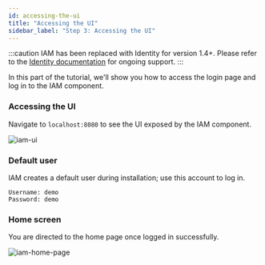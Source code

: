```yaml
---
id: accessing-the-ui
title: "Accessing the UI"
sidebar_label: "Step 3: Accessing the UI"
---
```


:::caution
IAM has been replaced with Identity for version 1.4+. Please refer to the
[Identity documentation](../../../identity/what-is-identity.md) for ongoing support.
:::

In this part of the tutorial, we'll show you how to access the login page and log in to the IAM component.

### Accessing the UI

Navigate to `localhost:8080` to see the UI exposed by the IAM component.

![iam-ui](../img/iam-ui.png)

### Default user

IAM creates a default user during installation; use this account to log in.

```text
Username: demo
Password: demo
```

### Home screen

You are directed to the home page once logged in successfully.

![iam-home-page](../img/iam-home-page.png)
